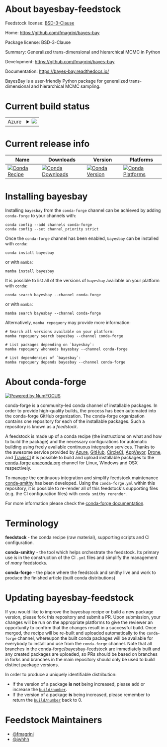 About bayesbay-feedstock
========================

Feedstock license: [BSD-3-Clause](https://github.com/conda-forge/bayesbay-feedstock/blob/main/LICENSE.txt)

Home: https://github.com/fmagrini/bayes-bay

Package license: BSD-3-Clause

Summary: Generalized trans-dimensional and hierarchical MCMC in Python

Development: https://github.com/fmagrini/bayes-bay

Documentation: https://bayes-bay.readthedocs.io/

BayesBay is a user-friendly Python package for generalized trans-dimensional and hierarchical MCMC sampling.


Current build status
====================


<table>
    
  <tr>
    <td>Azure</td>
    <td>
      <details>
        <summary>
          <a href="https://dev.azure.com/conda-forge/feedstock-builds/_build/latest?definitionId=22475&branchName=main">
            <img src="https://dev.azure.com/conda-forge/feedstock-builds/_apis/build/status/bayesbay-feedstock?branchName=main">
          </a>
        </summary>
        <table>
          <thead><tr><th>Variant</th><th>Status</th></tr></thead>
          <tbody><tr>
              <td>linux_64_numpy2.0python3.10.____cpython</td>
              <td>
                <a href="https://dev.azure.com/conda-forge/feedstock-builds/_build/latest?definitionId=22475&branchName=main">
                  <img src="https://dev.azure.com/conda-forge/feedstock-builds/_apis/build/status/bayesbay-feedstock?branchName=main&jobName=linux&configuration=linux%20linux_64_numpy2.0python3.10.____cpython" alt="variant">
                </a>
              </td>
            </tr><tr>
              <td>linux_64_numpy2.0python3.11.____cpython</td>
              <td>
                <a href="https://dev.azure.com/conda-forge/feedstock-builds/_build/latest?definitionId=22475&branchName=main">
                  <img src="https://dev.azure.com/conda-forge/feedstock-builds/_apis/build/status/bayesbay-feedstock?branchName=main&jobName=linux&configuration=linux%20linux_64_numpy2.0python3.11.____cpython" alt="variant">
                </a>
              </td>
            </tr><tr>
              <td>linux_64_numpy2.0python3.12.____cpython</td>
              <td>
                <a href="https://dev.azure.com/conda-forge/feedstock-builds/_build/latest?definitionId=22475&branchName=main">
                  <img src="https://dev.azure.com/conda-forge/feedstock-builds/_apis/build/status/bayesbay-feedstock?branchName=main&jobName=linux&configuration=linux%20linux_64_numpy2.0python3.12.____cpython" alt="variant">
                </a>
              </td>
            </tr><tr>
              <td>linux_64_numpy2.0python3.9.____cpython</td>
              <td>
                <a href="https://dev.azure.com/conda-forge/feedstock-builds/_build/latest?definitionId=22475&branchName=main">
                  <img src="https://dev.azure.com/conda-forge/feedstock-builds/_apis/build/status/bayesbay-feedstock?branchName=main&jobName=linux&configuration=linux%20linux_64_numpy2.0python3.9.____cpython" alt="variant">
                </a>
              </td>
            </tr><tr>
              <td>linux_64_numpy2python3.13.____cp313</td>
              <td>
                <a href="https://dev.azure.com/conda-forge/feedstock-builds/_build/latest?definitionId=22475&branchName=main">
                  <img src="https://dev.azure.com/conda-forge/feedstock-builds/_apis/build/status/bayesbay-feedstock?branchName=main&jobName=linux&configuration=linux%20linux_64_numpy2python3.13.____cp313" alt="variant">
                </a>
              </td>
            </tr><tr>
              <td>osx_64_numpy2.0python3.10.____cpython</td>
              <td>
                <a href="https://dev.azure.com/conda-forge/feedstock-builds/_build/latest?definitionId=22475&branchName=main">
                  <img src="https://dev.azure.com/conda-forge/feedstock-builds/_apis/build/status/bayesbay-feedstock?branchName=main&jobName=osx&configuration=osx%20osx_64_numpy2.0python3.10.____cpython" alt="variant">
                </a>
              </td>
            </tr><tr>
              <td>osx_64_numpy2.0python3.11.____cpython</td>
              <td>
                <a href="https://dev.azure.com/conda-forge/feedstock-builds/_build/latest?definitionId=22475&branchName=main">
                  <img src="https://dev.azure.com/conda-forge/feedstock-builds/_apis/build/status/bayesbay-feedstock?branchName=main&jobName=osx&configuration=osx%20osx_64_numpy2.0python3.11.____cpython" alt="variant">
                </a>
              </td>
            </tr><tr>
              <td>osx_64_numpy2.0python3.12.____cpython</td>
              <td>
                <a href="https://dev.azure.com/conda-forge/feedstock-builds/_build/latest?definitionId=22475&branchName=main">
                  <img src="https://dev.azure.com/conda-forge/feedstock-builds/_apis/build/status/bayesbay-feedstock?branchName=main&jobName=osx&configuration=osx%20osx_64_numpy2.0python3.12.____cpython" alt="variant">
                </a>
              </td>
            </tr><tr>
              <td>osx_64_numpy2.0python3.9.____cpython</td>
              <td>
                <a href="https://dev.azure.com/conda-forge/feedstock-builds/_build/latest?definitionId=22475&branchName=main">
                  <img src="https://dev.azure.com/conda-forge/feedstock-builds/_apis/build/status/bayesbay-feedstock?branchName=main&jobName=osx&configuration=osx%20osx_64_numpy2.0python3.9.____cpython" alt="variant">
                </a>
              </td>
            </tr><tr>
              <td>osx_64_numpy2python3.13.____cp313</td>
              <td>
                <a href="https://dev.azure.com/conda-forge/feedstock-builds/_build/latest?definitionId=22475&branchName=main">
                  <img src="https://dev.azure.com/conda-forge/feedstock-builds/_apis/build/status/bayesbay-feedstock?branchName=main&jobName=osx&configuration=osx%20osx_64_numpy2python3.13.____cp313" alt="variant">
                </a>
              </td>
            </tr><tr>
              <td>win_64_numpy2.0python3.10.____cpython</td>
              <td>
                <a href="https://dev.azure.com/conda-forge/feedstock-builds/_build/latest?definitionId=22475&branchName=main">
                  <img src="https://dev.azure.com/conda-forge/feedstock-builds/_apis/build/status/bayesbay-feedstock?branchName=main&jobName=win&configuration=win%20win_64_numpy2.0python3.10.____cpython" alt="variant">
                </a>
              </td>
            </tr><tr>
              <td>win_64_numpy2.0python3.11.____cpython</td>
              <td>
                <a href="https://dev.azure.com/conda-forge/feedstock-builds/_build/latest?definitionId=22475&branchName=main">
                  <img src="https://dev.azure.com/conda-forge/feedstock-builds/_apis/build/status/bayesbay-feedstock?branchName=main&jobName=win&configuration=win%20win_64_numpy2.0python3.11.____cpython" alt="variant">
                </a>
              </td>
            </tr><tr>
              <td>win_64_numpy2.0python3.12.____cpython</td>
              <td>
                <a href="https://dev.azure.com/conda-forge/feedstock-builds/_build/latest?definitionId=22475&branchName=main">
                  <img src="https://dev.azure.com/conda-forge/feedstock-builds/_apis/build/status/bayesbay-feedstock?branchName=main&jobName=win&configuration=win%20win_64_numpy2.0python3.12.____cpython" alt="variant">
                </a>
              </td>
            </tr><tr>
              <td>win_64_numpy2.0python3.9.____cpython</td>
              <td>
                <a href="https://dev.azure.com/conda-forge/feedstock-builds/_build/latest?definitionId=22475&branchName=main">
                  <img src="https://dev.azure.com/conda-forge/feedstock-builds/_apis/build/status/bayesbay-feedstock?branchName=main&jobName=win&configuration=win%20win_64_numpy2.0python3.9.____cpython" alt="variant">
                </a>
              </td>
            </tr><tr>
              <td>win_64_numpy2python3.13.____cp313</td>
              <td>
                <a href="https://dev.azure.com/conda-forge/feedstock-builds/_build/latest?definitionId=22475&branchName=main">
                  <img src="https://dev.azure.com/conda-forge/feedstock-builds/_apis/build/status/bayesbay-feedstock?branchName=main&jobName=win&configuration=win%20win_64_numpy2python3.13.____cp313" alt="variant">
                </a>
              </td>
            </tr>
          </tbody>
        </table>
      </details>
    </td>
  </tr>
</table>

Current release info
====================

| Name | Downloads | Version | Platforms |
| --- | --- | --- | --- |
| [![Conda Recipe](https://img.shields.io/badge/recipe-bayesbay-green.svg)](https://anaconda.org/conda-forge/bayesbay) | [![Conda Downloads](https://img.shields.io/conda/dn/conda-forge/bayesbay.svg)](https://anaconda.org/conda-forge/bayesbay) | [![Conda Version](https://img.shields.io/conda/vn/conda-forge/bayesbay.svg)](https://anaconda.org/conda-forge/bayesbay) | [![Conda Platforms](https://img.shields.io/conda/pn/conda-forge/bayesbay.svg)](https://anaconda.org/conda-forge/bayesbay) |

Installing bayesbay
===================

Installing `bayesbay` from the `conda-forge` channel can be achieved by adding `conda-forge` to your channels with:

```
conda config --add channels conda-forge
conda config --set channel_priority strict
```

Once the `conda-forge` channel has been enabled, `bayesbay` can be installed with `conda`:

```
conda install bayesbay
```

or with `mamba`:

```
mamba install bayesbay
```

It is possible to list all of the versions of `bayesbay` available on your platform with `conda`:

```
conda search bayesbay --channel conda-forge
```

or with `mamba`:

```
mamba search bayesbay --channel conda-forge
```

Alternatively, `mamba repoquery` may provide more information:

```
# Search all versions available on your platform:
mamba repoquery search bayesbay --channel conda-forge

# List packages depending on `bayesbay`:
mamba repoquery whoneeds bayesbay --channel conda-forge

# List dependencies of `bayesbay`:
mamba repoquery depends bayesbay --channel conda-forge
```


About conda-forge
=================

[![Powered by
NumFOCUS](https://img.shields.io/badge/powered%20by-NumFOCUS-orange.svg?style=flat&colorA=E1523D&colorB=007D8A)](https://numfocus.org)

conda-forge is a community-led conda channel of installable packages.
In order to provide high-quality builds, the process has been automated into the
conda-forge GitHub organization. The conda-forge organization contains one repository
for each of the installable packages. Such a repository is known as a *feedstock*.

A feedstock is made up of a conda recipe (the instructions on what and how to build
the package) and the necessary configurations for automatic building using freely
available continuous integration services. Thanks to the awesome service provided by
[Azure](https://azure.microsoft.com/en-us/services/devops/), [GitHub](https://github.com/),
[CircleCI](https://circleci.com/), [AppVeyor](https://www.appveyor.com/),
[Drone](https://cloud.drone.io/welcome), and [TravisCI](https://travis-ci.com/)
it is possible to build and upload installable packages to the
[conda-forge](https://anaconda.org/conda-forge) [anaconda.org](https://anaconda.org/)
channel for Linux, Windows and OSX respectively.

To manage the continuous integration and simplify feedstock maintenance
[conda-smithy](https://github.com/conda-forge/conda-smithy) has been developed.
Using the ``conda-forge.yml`` within this repository, it is possible to re-render all of
this feedstock's supporting files (e.g. the CI configuration files) with ``conda smithy rerender``.

For more information please check the [conda-forge documentation](https://conda-forge.org/docs/).

Terminology
===========

**feedstock** - the conda recipe (raw material), supporting scripts and CI configuration.

**conda-smithy** - the tool which helps orchestrate the feedstock.
                   Its primary use is in the construction of the CI ``.yml`` files
                   and simplify the management of *many* feedstocks.

**conda-forge** - the place where the feedstock and smithy live and work to
                  produce the finished article (built conda distributions)


Updating bayesbay-feedstock
===========================

If you would like to improve the bayesbay recipe or build a new
package version, please fork this repository and submit a PR. Upon submission,
your changes will be run on the appropriate platforms to give the reviewer an
opportunity to confirm that the changes result in a successful build. Once
merged, the recipe will be re-built and uploaded automatically to the
`conda-forge` channel, whereupon the built conda packages will be available for
everybody to install and use from the `conda-forge` channel.
Note that all branches in the conda-forge/bayesbay-feedstock are
immediately built and any created packages are uploaded, so PRs should be based
on branches in forks and branches in the main repository should only be used to
build distinct package versions.

In order to produce a uniquely identifiable distribution:
 * If the version of a package **is not** being increased, please add or increase
   the [``build/number``](https://docs.conda.io/projects/conda-build/en/latest/resources/define-metadata.html#build-number-and-string).
 * If the version of a package **is** being increased, please remember to return
   the [``build/number``](https://docs.conda.io/projects/conda-build/en/latest/resources/define-metadata.html#build-number-and-string)
   back to 0.

Feedstock Maintainers
=====================

* [@fmagrini](https://github.com/fmagrini/)
* [@jwhhh](https://github.com/jwhhh/)

